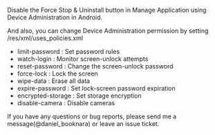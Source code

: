 Disable the Force Stop & Uninstall button in Manage Application using Device Administration in Android.

And also, you can change Device Administration permission by setting /res/xml/uses_policies.xml
 - limit-password : Set password rules
 - watch-login : Monitor screen-unlock attempts
 - reset-password : Change the screen-unlock password
 - force-lock : Lock the screen
 - wipe-data : Erase all data
 - expire-password : Set lock-screen password expiration
 - encrypted-storage : Set storage encryption
 - disable-camera : Disable cameras
 
If you have any questions or bug reports, please send me a message(@daniel_booknara) or leave an issue ticket.